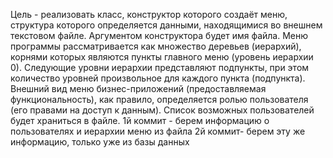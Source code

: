 Цель - реализовать класс, конструктор которого создаёт меню, структура которого
определяется данными, находящимися во внешнем текстовом файле. Аргументом
конструктора будет имя файла. Меню программы рассматривается как множество деревьев
(иерархий), корнями которых являются пункты главного меню (уровень иерархии 0).
Следующие уровни иерархии представляют подпункты, при этом количество уровней произвольное для каждого пункта (подпункта). 
Внешний вид меню бизнес-приложений (предоставляемая функциональность), как правило, определяется ролью пользователя (его
правами на доступ к данным). Список возможных пользователей будет храниться в файле.
1й коммит - берем информацию о пользователях и иерархии меню из файла
2й коммит- берем эту же информацию, только уже из базы данных
